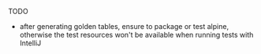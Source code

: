TODO

- after generating golden tables, ensure to package or test alpine, otherwise the test resources won't be available when running tests with IntelliJ 